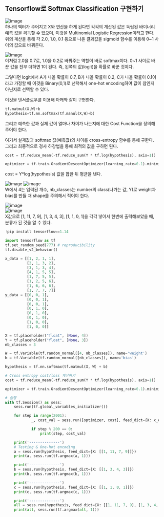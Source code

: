 


Tensorflow로 Softmax Classification 구현하기
---
![image](https://user-images.githubusercontent.com/34376342/100608243-75fed500-334f-11eb-8f95-32694bcea871.png)    
하나의 벡터가 주어지고 X와 연산을 하게 된다면 각각의 계산된 값은 독립된 바이너리 예측 값을 획득할 수 있으며, 이것을 Multinomial Logistic Regression이라고 한다.   
위의 계산을 통해 각 2.0, 1.0, 0.1 등으로 나온 결과값을 sigmoid 함수를 이용해 0~1 사이의 값으로 바꿔준다.

![image](https://user-images.githubusercontent.com/34376342/100610167-8e242380-3352-11eb-80a1-2be15a3305d4.png)    
이처럼 2.0을 0.7로, 1.0을 0.2로 바꿔주는 역할이 바로 softmax이다.
0~1 사이로 바꾼 값을 전부 더하면 1이 된다.
즉, 왼쪽의 값(logit)을 확률로 바꾼 것이다.

그렇다면 logit에서 A가 나올 확률이 0.7, B가 나올 확률이 0.2, C가 나올 확률이 0.1이라고 가정할 때 이것을 Binary(0,1)로 선택해서 one-hot encoding하여 값이 참인지 아닌지로 선택할 수 있다.

이것을 텐서플로우를 이용해 아래와 같이 구현한다.
```python
tf.matmul(X,W)+b
hypothesis=tf.nn.softmax(tf.manul(X,W)+b)
```

그리고 예측한 값과 실제 값이 얼마나 차이가 나는지에 대한 Cost Function을 정의해주어야 한다.

여기서 실제값과 softmax 값(예측값)의 차이를 cross-entropy 함수를 통해 구한다.
그리고 최종적으로 경사 하강법을 통해 최적의 값을 구하면 된다.
```python
cost = tf.reduce_mean(-tf.reduce_sum(Y * tf.log(hypothesis), axis=1))

optimizer = tf.train.GradientDescentOptimizer(learning_rate=0.1).minimize(cost)
```
cost = Y*log(hypothesis) 값을 합한 뒤 평균을 낸다.

![image](https://user-images.githubusercontent.com/34376342/100611901-68e4e480-3355-11eb-855a-00fa7e5049e3.png) 
![image](https://user-images.githubusercontent.com/34376342/100612185-e4df2c80-3355-11eb-8b2b-999a545bfb4b.png)  
 W에서 4는 입력된 개수, nb_classes는 number의 class(나가는 값, Y)로 weight과 bias를 만들 때 shape를 주의해서 적어야 한다.

![image](https://user-images.githubusercontent.com/34376342/100613017-363beb80-3357-11eb-8d06-03f4b3174953.png)  
![image](https://user-images.githubusercontent.com/34376342/100613146-62f00300-3357-11eb-8db2-462829da6421.png)  
X값으로 [1, 11, 7, 9], [1, 3, 4, 3], [1, 1, 0, 1]을 각각 넣어서 한번에 출력해보았을 때, 분류가 된 것을 알 수 있다.

```python
!pip install tensorflow==1.14

import tensorflow as tf
tf.set_random_seed(777) # reproducibility
tf.disable_v2_behavior()

x_data = [[1, 2, 1, 1],
          [2, 1, 3, 2],
          [3, 1, 3, 4],
          [4, 1, 5, 5],
          [1, 7, 5, 5],
          [1, 2, 5, 6],
          [1, 6, 6, 6],
          [1, 7, 7, 7]]
y_data = [[0, 0, 1],
          [0, 0, 1],
          [0, 0, 1],
          [0, 1, 0],
          [0, 1, 0],
          [0, 1, 0],
          [1, 0, 0],
          [1, 0, 0]]

X = tf.placeholder("float", [None, 4])
Y = tf.placeholder("float", [None, 3])
nb_classes = 3

W = tf.Variable(tf.random_normal([4, nb_classes]), name='weight')
b = tf.Variable(tf.random_normal([nb_classes]), name='bias')

hypothesis = tf.nn.softmax(tf.matmul(X, W) + b)

# Cross entropy cost/loss 계산하기
cost = tf.reduce_mean(-tf.reduce_sum(Y * tf.log(hypothesis), axis=1))

optimizer = tf.train.GradientDescentOptimizer(learning_rate=0.1).minimize(cost)

# 실행
with tf.Session() as sess:
    sess.run(tf.global_variables_initializer())

    for step in range(2001):
            _, cost_val = sess.run([optimizer, cost], feed_dict={X: x_data, Y: y_data})

            if step % 200 == 0:
                print(step, cost_val)

    print('--------------')
    # Testing & One-hot encoding
    a = sess.run(hypothesis, feed_dict={X: [[1, 11, 7, 9]]})
    print(a, sess.run(tf.argmax(a, 1)))

    print('--------------')
    b = sess.run(hypothesis, feed_dict={X: [[1, 3, 4, 3]]})
    print(b, sess.run(tf.argmax(b, 1)))

    print('--------------')
    c = sess.run(hypothesis, feed_dict={X: [[1, 1, 0, 1]]})
    print(c, sess.run(tf.argmax(c, 1)))

    print('--------------')
    all = sess.run(hypothesis, feed_dict={X: [[1, 11, 7, 9], [1, 3, 4, 3], [1, 1, 0, 1]]})
    print(all, sess.run(tf.argmax(all, 1)))


```
